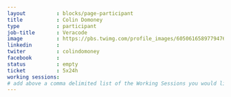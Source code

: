```yaml
---
layout          : blocks/page-participant
title           : Colin Domoney
type            : participant
job-title       : Veracode
image           : https://pbs.twimg.com/profile_images/605061658977947649/TyIb7res_400x400.png
linkedin        :
twiter          : colindomoney
facebook        :
status          : empty
ticket          : 5x24h
working sessions:
# add above a comma delimited list of the Working Sessions you would like to attend (use the session's title)
---
```


<!-- put more details about participant here -->
